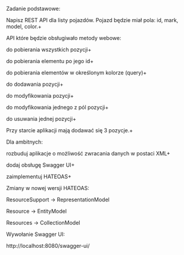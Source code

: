 Zadanie podstawowe:

Napisz REST API dla listy pojazdów. Pojazd będzie miał pola: id, mark, model, color.+

API które będzie obsługiwało metody webowe:

do pobierania wszystkich pozycji+

do pobierania elementu po jego id+

do pobierania elementów w określonym kolorze (query)+

do dodawania pozycji+

do modyfikowania pozycji+

do modyfikowania jednego z pól pozycji+

do usuwania jednej pozycji+

Przy starcie aplikacji mają dodawać się 3 pozycje.+

Dla ambitnych:

rozbuduj aplikacje o możliwość zwracania danych w postaci XML+

dodaj obsługę Swagger UI+

zaimplementuj HATEOAS+

Zmiany w nowej wersji HATEOAS:

ResourceSupport -> RepresentationModel

Resource -> EntityModel

Resources -> CollectionModel

Wywołanie Swagger UI:

http://localhost:8080/swagger-ui/
